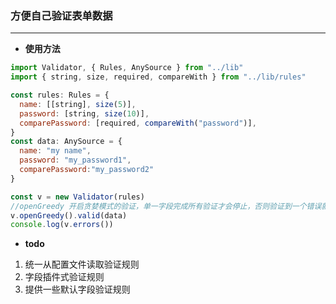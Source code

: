 ### 方便自己验证表单数据
---
- **使用方法**

```js
import Validator, { Rules, AnySource } from "../lib"
import { string, size, required, compareWith } from "../lib/rules"

const rules: Rules = {
  name: [[string], size(5)],
  password: [string, size(10)],
  comparePassword: [required, compareWith("password")],
}
const data: AnySource = {
  name: "my name",
  password: "my_password1",
  comparePassword:"my_password2"
}

const v = new Validator(rules)
//openGreedy 开启贪婪模式的验证，单一字段完成所有验证才会停止，否则验证到一个错误就停止
v.openGreedy().valid(data)
console.log(v.errors())
```

- **todo**
1. 统一从配置文件读取验证规则
2. 字段插件式验证规则
3. 提供一些默认字段验证规则
